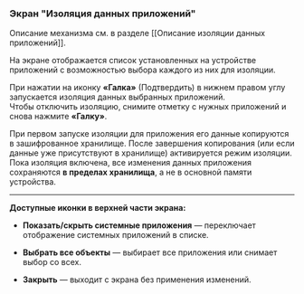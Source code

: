 ### Экран "Изоляция данных приложений"

Описание механизма см. в разделе [[Описание изоляции данных приложений]].

На экране отображается список установленных на устройстве приложений с возможностью выбора каждого из них для изоляции.

При нажатии на иконку **«Галка»** (Подтвердить) в нижнем правом углу запускается изоляция данных выбранных приложений.  
Чтобы отключить изоляцию, снимите отметку с нужных приложений и снова нажмите **«Галку»**.

При первом запуске изоляции для приложения его данные копируются в зашифрованное хранилище. После завершения копирования (или если данные уже присутствуют в хранилище) активируется режим изоляции.  
Пока изоляция включена, все изменения данных приложения сохраняются **в пределах хранилища**, а не в основной памяти устройства.

---

**Доступные иконки в верхней части экрана:**

-   **Показать/скрыть системные приложения** — переключает отображение системных приложений в списке.
    
-   **Выбрать все объекты** — выбирает все приложения или снимает выбор со всех.
    
-   **Закрыть** — выходит с экрана без применения изменений.